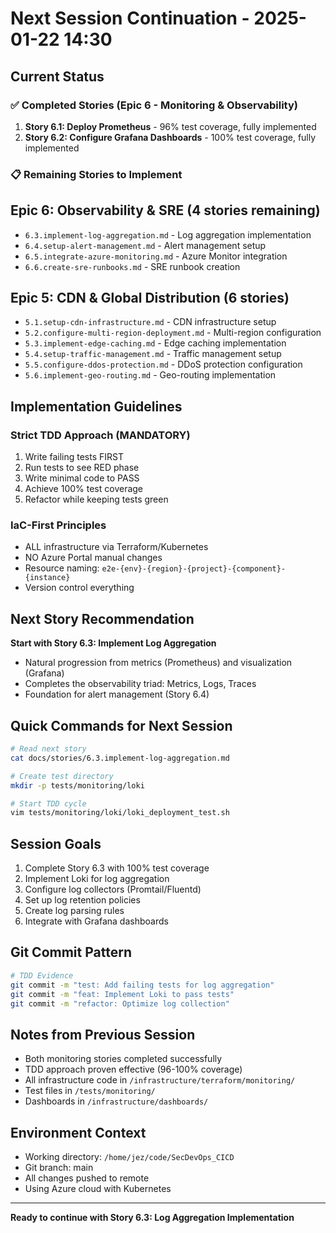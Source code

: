 # Next Session Continuation - 2025-01-22 14:30

## Current Status

### ✅ Completed Stories (Epic 6 - Monitoring & Observability)
1. **Story 6.1: Deploy Prometheus** - 96% test coverage, fully implemented
2. **Story 6.2: Configure Grafana Dashboards** - 100% test coverage, fully implemented

### 📋 Remaining Stories to Implement

## Epic 6: Observability & SRE (4 stories remaining)
- `6.3.implement-log-aggregation.md` - Log aggregation implementation
- `6.4.setup-alert-management.md` - Alert management setup  
- `6.5.integrate-azure-monitoring.md` - Azure Monitor integration
- `6.6.create-sre-runbooks.md` - SRE runbook creation

## Epic 5: CDN & Global Distribution (6 stories)
- `5.1.setup-cdn-infrastructure.md` - CDN infrastructure setup
- `5.2.configure-multi-region-deployment.md` - Multi-region configuration
- `5.3.implement-edge-caching.md` - Edge caching implementation
- `5.4.setup-traffic-management.md` - Traffic management setup
- `5.5.configure-ddos-protection.md` - DDoS protection configuration
- `5.6.implement-geo-routing.md` - Geo-routing implementation

## Implementation Guidelines

### Strict TDD Approach (MANDATORY)
1. Write failing tests FIRST
2. Run tests to see RED phase
3. Write minimal code to PASS
4. Achieve 100% test coverage
5. Refactor while keeping tests green

### IaC-First Principles
- ALL infrastructure via Terraform/Kubernetes
- NO Azure Portal manual changes
- Resource naming: `e2e-{env}-{region}-{project}-{component}-{instance}`
- Version control everything

## Next Story Recommendation

**Start with Story 6.3: Implement Log Aggregation**
- Natural progression from metrics (Prometheus) and visualization (Grafana)
- Completes the observability triad: Metrics, Logs, Traces
- Foundation for alert management (Story 6.4)

## Quick Commands for Next Session

```bash
# Read next story
cat docs/stories/6.3.implement-log-aggregation.md

# Create test directory
mkdir -p tests/monitoring/loki

# Start TDD cycle
vim tests/monitoring/loki/loki_deployment_test.sh
```

## Session Goals
1. Complete Story 6.3 with 100% test coverage
2. Implement Loki for log aggregation
3. Configure log collectors (Promtail/Fluentd)
4. Set up log retention policies
5. Create log parsing rules
6. Integrate with Grafana dashboards

## Git Commit Pattern
```bash
# TDD Evidence
git commit -m "test: Add failing tests for log aggregation"
git commit -m "feat: Implement Loki to pass tests"
git commit -m "refactor: Optimize log collection"
```

## Notes from Previous Session
- Both monitoring stories completed successfully
- TDD approach proven effective (96-100% coverage)
- All infrastructure code in `/infrastructure/terraform/monitoring/`
- Test files in `/tests/monitoring/`
- Dashboards in `/infrastructure/dashboards/`

## Environment Context
- Working directory: `/home/jez/code/SecDevOps_CICD`
- Git branch: main
- All changes pushed to remote
- Using Azure cloud with Kubernetes

---

**Ready to continue with Story 6.3: Log Aggregation Implementation**